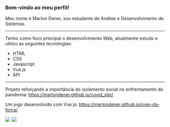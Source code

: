 ### Bem-vindo ao meu perfil!

Meu nome é Marlon Dener, sou estudante de Análise e Desenvolvimento de Sistemas. 

----------

Tenho como foco principal o desenvolvimento Web, atualmente estudo e utilizo as seguintes tecnologias:

-   HTML
-   CSS
-   Javascript
-   Vue.js
-   API

----------

 Projeto reforçando a importância do isolamento social no enfrentamento da pandemia: https://marlondener.github.io/covid_site/
 
 Um jogo desenvolvido com Vue.js: https://marlondener.github.io/jogo-da-forca/
 

 [![](https://camo.githubusercontent.com/a493f6833f99fb3c85788d6d9305e6b7a42b838e5ee5d138fd9a8214a7e77472/68747470733a2f2f696d672e736869656c64732e696f2f62616467652f6c696e6b6564696e2d2532333030373742352e7376673f267374796c653d666f722d7468652d6261646765266c6f676f3d6c696e6b6564696e266c6f676f436f6c6f723d7768697465)](https://www.linkedin.com/in/marlon-dener-672546158/) [![](https://camo.githubusercontent.com/01f96a3cbcc63f66c762dbd1531643cbd83dcb9ab9d0f2ba580444341e305b02/68747470733a2f2f696d672e736869656c64732e696f2f62616467652f676d61696c2d4431343833363f267374796c653d666f722d7468652d6261646765266c6f676f3d676d61696c266c6f676f436f6c6f723d7768697465)](mailto:marlondener01@gmail.com)

